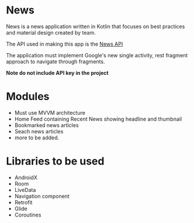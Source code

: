 # News

News is a news application written in Kotlin that focuses on best practices and material design created by team.

The API used in making this app is the [News API](https://newsapi.org/)

The application must implement Google's new single activity, rest fragment approach to navigate through fragments. 

**Note do not include API key in the project**


# Modules

- Must use MVVM architecture
- Home Feed containing Recent News showing headline and thumbnail
- Bookmarked news articles
- Seach news articles
- more to be added.

# Libraries to be used

- AndroidX
- Room
- LiveData
- Navigation component
- Retrofit
- Glide
- Coroutines 
